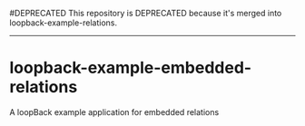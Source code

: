 #DEPRECATED
This repository is DEPRECATED because it's merged into loopback-example-relations.

---

# loopback-example-embedded-relations
A loopBack example application for embedded relations

